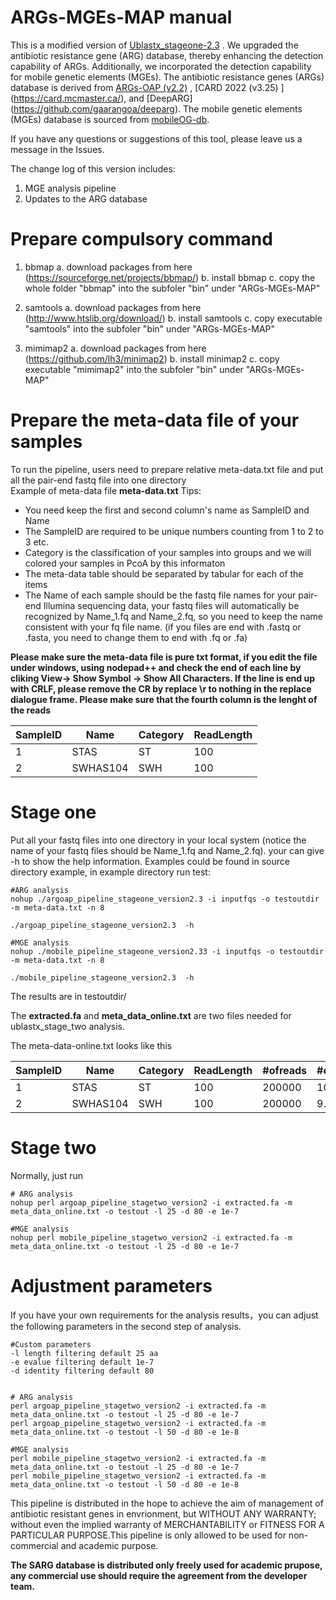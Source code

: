 ARGs-MGEs-MAP manual
==========================================

This is a modified version of [Ublastx_stageone-2.3](https://github.com/biofuture/Ublastx_stageone) . We upgraded the antibiotic resistance gene (ARG) database, thereby enhancing the detection capability of ARGs. Additionally, we incorporated the detection capability for mobile genetic elements (MGEs).
The antibiotic resistance genes (ARGs) database is derived from [ARGs-OAP (v2.2)](https://github.com/biofuture/Ublastx_stageone) , [CARD 2022 (v3.25) ] (https://card.mcmaster.ca/), and [DeepARG] (https://github.com/gaarangoa/deeparg).
The mobile genetic elements (MGEs) database is sourced from [mobileOG-db](https://github.com/clb21565/mobileOG-db).


If you  have any questions or suggestions of this tool, please leave us a message in the Issues. 

The change log of this version includes:
1. MGE analysis pipeline
2. Updates to the ARG database

Prepare compulsory command
============================
1. bbmap
a. download packages from here (https://sourceforge.net/projects/bbmap/)
b. install bbmap
c. copy the whole folder "bbmap" into the subfoler "bin" under "ARGs-MGEs-MAP"

2. samtools
a. download packages from here (http://www.htslib.org/download/)
b. install samtools
c. copy executable "samtools" into the subfoler "bin" under "ARGs-MGEs-MAP"

3. mimimap2
a. download packages from here (https://github.com/lh3/minimap2)
b. install minimap2
c. copy executable "mimimap2" into the subfoler "bin" under "ARGs-MGEs-MAP"

Prepare the meta-data file of your samples  
==========================================
To run the pipeline, users need to prepare relative meta-data.txt file and put all the pair-end fastq file into one directory  
Example of meta-data file **meta-data.txt**  Tips:   
* You need keep the first and second column's name as SampleID and Name
* The SampleID are required to be unique numbers counting from 1 to 2 to 3 etc.
* Category is the classification of your samples into groups and we will colored your samples in PcoA by this informaton
* The meta-data table should be separated by tabular for each of the items 
* The Name of each sample should be the fastq file names for your pair-end Illumina sequencing data, your fastq files will automatically be recognized by Name_1.fq and Name_2.fq, so you need to keep the name consistent with your fq file name. (if you files are end with .fastq or .fasta, you need to change them to end with .fq or .fa)
 
**Please make sure the meta-data file is pure txt format, if you edit the file under windows, using nodepad++ and check the end of each line by cliking View-> Show Symbol -> Show All Characters. If the line is end up with CRLF, please remove the CR by replace \r to nothing in the replace dialogue frame. Please make sure that the fourth column is the lenght of the reads**

SampleID | Name | Category | ReadLength     
---------|------|----------|---------  
 1       | STAS | ST       | 100   
 2       | SWHAS104 | SWH  | 100   


Stage one
==================
Put all your fastq files into one directory in your local system (notice the name of your fastq files should be Name_1.fq and Name_2.fq). your can give -h to show the help information. Examples could be found in source directory example, in example directory run test:   

```
#ARG analysis
nohup ./argoap_pipeline_stageone_version2.3 -i inputfqs -o testoutdir -m meta-data.txt -n 8

./argoap_pipeline_stageone_version2.3  -h

#MGE analysis
nohup ./mobile_pipeline_stageone_version2.33 -i inputfqs -o testoutdir -m meta-data.txt -n 8

./mobile_pipeline_stageone_version2.3  -h
```
The results are in testoutdir/

The **extracted.fa** and **meta_data_online.txt** are two files needed for ublastx_stage_two analysis.   

The meta-data-online.txt looks like this 

SampleID | Name | Category | ReadLength |#ofreads | #of16S| **#ofCell**   
---------|------|-----------|----------|-------|----|---- 
 1       | STAS | ST  | 100| 200000 | 10.1  |   4.9
 2       | SWHAS104 | SWH | 100|200000 | 9.7 |    4.1

Stage two
========================================================
Normally, just run
```
# ARG analysis
nohup perl argoap_pipeline_stagetwo_version2 -i extracted.fa -m meta_data_online.txt -o testout -l 25 -d 80 -e 1e-7

#MGE analysis
nohup perl mobile_pipeline_stagetwo_version2 -i extracted.fa -m meta_data_online.txt -o testout -l 25 -d 80 -e 1e-7
```

Adjustment parameters
========================================================
If you have your own requirements for the analysis results，you can adjust the following parameters in the second step of analysis.
```
#Custom parameters
-l length filtering default 25 aa 
-e evalue filtering default 1e-7
-d identity filtering default 80


# ARG analysis
perl argoap_pipeline_stagetwo_version2 -i extracted.fa -m meta_data_online.txt -o testout -l 25 -d 80 -e 1e-7
perl argoap_pipeline_stagetwo_version2 -i extracted.fa -m meta_data_online.txt -o testout -l 50 -d 80 -e 1e-8

#MGE analysis
perl mobile_pipeline_stagetwo_version2 -i extracted.fa -m meta_data_online.txt -o testout -l 25 -d 80 -e 1e-7
perl mobile_pipeline_stagetwo_version2 -i extracted.fa -m meta_data_online.txt -o testout -l 50 -d 80 -e 1e-8
```

This pipeline is distributed in the hope to achieve the aim of management of antibiotic resistant genes in envrionment, but WITHOUT ANY WARRANTY; without even the implied warranty of MERCHANTABILITY or FITNESS FOR A PARTICULAR PURPOSE.This pipeline is only allowed to be used for non-commercial and academic purpose.

**The SARG database is distributed only freely used for academic prupose, any commercial use should require the agreement from the developer team.** 
